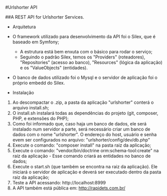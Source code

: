 #Urlshorter API

##A REST API for Urlshorter Services.

* Arquitetura
- O framework utilizado para desenvolvimento da API foi o Silex, que é baseado em Symfony;
    - A estrutura está bem enxuta com o básico para rodar o serviço;
    - Seguindo o padrão Silex, temos os "Providers" (roteadores), "Repositories" (acesso ao banco), "Resources" (lógica da aplicação) e os "ValueObjects" (entidades).

- O banco de dados utilizado foi o Mysql e o servidor de aplicação foi o próprio embedd do Silex.

* Instalação
1. Ao descompactar o .zip, a pasta da aplicação "urlshorter" conterá o arquivo install.sh;
2. O install.sh instalará todas as dependências do projeto (git, composer, PHP, e extensões do PHP);
3. Como foi informado que, caso haja um banco de dados, ele será instalado num servidor a parte, será necessário criar um banco de dados com o nome "urlshorter". O endereço do host, usuário e senha evem ser configurados no arquivo: "urlshorter/config/dev/db.php"
4. Execute o comando: "composer install" na pasta raiz da aplicação;
5. Execute o comando: "vendor/bin/doctrine orm:schema-tool:create" na raiz da aplicação - Esse comando criará as entidades no banco de dados;
5. Execute o start.sh (que também se encontra na raiz da aplicação). Ele iniciará o servidor de aplicação e deverá ser executado dentro da pasta raiz da aplicação;
6. Teste a API acessando: http://localhost:8999
7. A API também está pública em: http://rapidets.com.br/